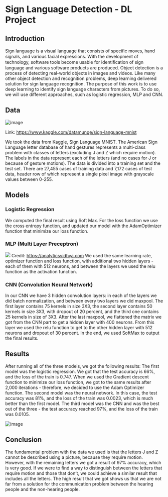 # Sign Language Detection - DL Project

## Introduction
Sign language is a visual language that consists of speciﬁc moves, hand signals, and various facial expressions.
With the development of technology, software tools become usable for identiﬁcation of sign language and various software products are produced.
Object detection is a process of detecting real-world objects in images and videos.
Like many other object detection and recognition problems, deep learning delivered solution for sign language recognition.
The purpose of this work is to use deep learning to identify sign language characters from pictures. To do so, we will use different approaches, such as logistic regression, MLP and CNN.


## Data
![image](https://user-images.githubusercontent.com/57361655/133885921-4268eb02-fe56-4e2e-8c30-498cbe0bb317.png)

Link: https://www.kaggle.com/datamunge/sign-language-mnist

We took the data from Kaggle, Sign Language MNIST.
The American Sign Language letter database of hand gestures represents a multi-class problem with  classes of letters (excluding J and Z which require motion). The labels in the data  represent each of the letters  (and no cases for J or  because of gesture motions).
The data is divided into a training set and the test set.
There are 27,455 cases of training data and 7,172 cases of test 
data, header row of  which represent a single
pixel image with grayscale values between 0-255.

## Models

### Logistic Regression
We computed the final result using Soft Max. For the loss function we use the cross entropy function, and updated our model with the AdamOptimizer function that minimize our loss function. 

### MLP (Multi Layer Preceptron) 
![](https://cdn.analyticsvidhya.com/wp-content/uploads/2020/02/ANN-Graph.gif)
Credit: https://analyticsvidhya.com
We used the same learning rate, optimizer function and loss function, with additional two hidden layers - each of them with 512 neurons, and between the layers we used the relu function as the activation function.

### CNN (Convolution Neural Network)
In our CNN we have 3 hidden convolution layers: in each of the layers we did batch normalization, and between every two layers we did maxpool.  The first layer contains 75 kernels in size 3X3, the second layer contains 50 kernels in size 3X3, with dropout of 20 percent, and the third one contains 25 kernels in size of 3X3.
After the last maxpool, we flattened the matrix we got from the CNN part to get a hidden layer with 400 neurons. 
From this layer we used the relu function to get 
to the other hidden layer with 512 neurons and 
dropout of 30 percent. In the end, we used 
SoftMax to output the final results.

## Results
After running all of the three models, we got the following results:
The first model was the logistic regression. We got that the test accuracy is 66%, and the loss of the train is 0.747. When we used the Gradient descent function to minimize our loss function, we got to the same results after 2,000 iterations - therefore, we decided to use the Adam Optimizer function.
The second model was the neural network. In this case, the test accuracy was 81%, and the loss of the train was 0.0023, which is much better than the first model.
The third model was the CNN and was the best out of the three - the test accuracy reached 97%, and the loss of the train was 0.0105.

![image](https://user-images.githubusercontent.com/57361655/133886358-1b355fe6-b90b-467b-b704-7a1baeffdb24.png)

## Conclusion
The fundamental problem with the data we used is that the letters J and Z cannot be described using a picture, because they require motion. However, with the remaining letters we got a result of 97% accuracy, which is very good. If we were to find a way to distinguish between the letters that require motion and those that don’t, we could achieve a similar result that includes all the letters.
The high result that we got shows us that we are not far from a solution for the communication problem between the hearing people and the non-hearing people.

